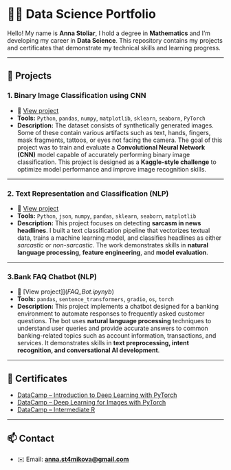 
# 👩‍💻 Data Science Portfolio

Hello! My name is **Anna Stoliar**, I hold a degree in **Mathematics** and I’m developing my career in **Data Science**.
This repository contains my projects and certificates that demonstrate my technical skills and learning progress.

---

## 🔬 Projects

### 1. Binary Image Classification using CNN

* 📂 [View project](Deep_Learning_Final_Project.ipynb)
* **Tools:** `Python`, `pandas`, `numpy`, `matplotlib`, `sklearn`, `seaborn`, `PyTorch`
* **Description:**
  The dataset consists of synthetically generated images. Some of these contain various artifacts such as text, hands, fingers, mask fragments, tattoos, or eyes not facing the camera.
  The goal of this project was to train and evaluate a **Convolutional Neural Network (CNN)** model capable of accurately performing binary image classification. This project is designed as a **Kaggle-style challenge** to optimize model performance and improve image recognition skills.

---

### 2. Text Representation and Classification (NLP)

* 📂 [View project](SarcasmDetection.ipynb)
* **Tools:** `Python`, `json`, `numpy`, `pandas`, `sklearn`, `seaborn`, `matplotlib`
* **Description:**
  This project focuses on detecting **sarcasm in news headlines**.
  I built a text classification pipeline that vectorizes textual data, trains a machine learning model, and classifies headlines as either *sarcastic* or *non-sarcastic*. The work demonstrates skills in **natural language processing**, **feature engineering**, and **model evaluation**.

---

### 3.Bank FAQ Chatbot (NLP)
* 📂 [View project]](_FAQ_Bot.ipynyb_)
* **Tools:** `pandas`, `sentence_transformers`, `gradio`, `os`, `torch`
* **Description:**
This project implements a chatbot designed for a banking environment to automate responses to frequently asked customer questions.
The bot uses **natural language processing** techniques to understand user queries and provide accurate answers to common banking-related topics such as account information, transactions, and services.
It demonstrates skills in **text preprocessing, intent recognition, and conversational AI development**.


---

## 📜 Certificates

* [DataCamp – Introduction to Deep Learning with PyTorch](certificate1.pdf)
* [DataCamp – Deep Learning for Images with PyTorch](certificate.pdf.pdf)
* [DataCamp – Intermediate R](certificate-18.pdf.pdf)

---

## 📫 Contact

* ✉️ Email: **[anna.st4mikova@gmail.com](mailto:anna.st4mikova@gmail.com)**


